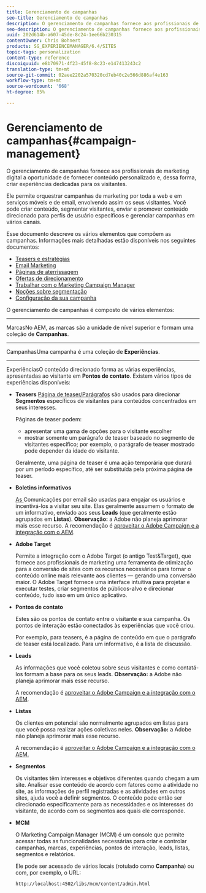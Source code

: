 ```yaml
---
title: Gerenciamento de campanhas
seo-title: Gerenciamento de campanhas
description: O gerenciamento de campanhas fornece aos profissionais de marketing digital a oportunidade de fornecer conteúdo personalizado e, dessa forma, criar experiências dedicadas para os visitantes. Ele permite orquestrar campanhas de marketing por toda a web e em serviços móveis e de email, envolvendo assim os seus visitantes.
seo-description: O gerenciamento de campanhas fornece aos profissionais de marketing digital a oportunidade de fornecer conteúdo personalizado e, dessa forma, criar experiências dedicadas para os visitantes. Ele permite orquestrar campanhas de marketing por toda a web e em serviços móveis e de email, envolvendo assim os seus visitantes.
uuid: 202d614b-a607-45de-8c24-1ee66b230315
contentOwner: Chris Bohnert
products: SG_EXPERIENCEMANAGER/6.4/SITES
topic-tags: personalization
content-type: reference
discoiquuid: e8b70971-4f23-45f8-8c23-e147413243c2
translation-type: tm+mt
source-git-commit: 02aee2202a570320cd7eb40c2e566d886af4e163
workflow-type: tm+mt
source-wordcount: '668'
ht-degree: 85%

---
```



# Gerenciamento de campanhas{#campaign-management}

O gerenciamento de campanhas fornece aos profissionais de marketing digital a oportunidade de fornecer conteúdo personalizado e, dessa forma, criar experiências dedicadas para os visitantes.

Ele permite orquestrar campanhas de marketing por toda a web e em serviços móveis e de email, envolvendo assim os seus visitantes. Você pode criar conteúdo, segmentar visitantes, enviar e promover conteúdo direcionado para perfis de usuário específicos e gerenciar campanhas em vários canais.

Esse documento descreve os vários elementos que compõem as campanhas. Informações mais detalhadas estão disponíveis nos seguintes documentos:

* [Teasers e estratégias](/help/sites-classic-ui-authoring/classic-personalization-campaigns-teasers-strategy.md)
* [Email Marketing](/help/sites-classic-ui-authoring/classic-personalization-campaigns-email.md)
* [Páginas de aterrissagem](/help/sites-classic-ui-authoring/classic-personalization-campaigns-landingpage.md)
* [Ofertas de direcionamento](/help/sites-classic-ui-authoring/classic-personalization-campaigns-target-offers.md)
* [Trabalhar com o Marketing Campaign Manager](/help/sites-classic-ui-authoring/classic-personalization-campaigns-mktg-manager.md)
* [Noções sobre segmentação](/help/sites-classic-ui-authoring/classic-personalization-campaigns-segmentation.md)
* [Configuração da sua campanha](/help/sites-classic-ui-authoring/classic-personalization-campaigns-setting-up-your.md)

O gerenciamento de campanhas é composto de vários elementos:

* ****
MarcasNo AEM, as marcas são a unidade de nível superior e formam uma coleção de 
**Campanhas**.

* ****
CampanhasUma campanha é uma coleção de 
**Experiências**.

* ****
ExperiênciasO conteúdo direcionado forma as várias experiências, apresentadas ao visitante em 
**Pontos de contato**. Existem vários tipos de experiências disponíveis:

   * **Teasers**
      [Página de teaser/Parágrafos](#teasers) são usados para direcionar **Segmentos** específicos de visitantes para conteúdos concentrados em seus interesses.

      Páginas de teaser podem:

      * apresentar uma gama de opções para o visitante escolher
      * mostrar somente um parágrafo de teaser baseado no segmento de visitantes específico; por exemplo, o parágrafo de teaser mostrado pode depender da idade do visitante.

      Geralmente, uma página de teaser é uma ação temporária que durará por um período específico, até ser substituída pela próxima página de teaser.

   * **Boletins informativos**

      [As ](#emailmarketing) Comunicações por email são usadas para engajar os usuários e incentivá-los a visitar seu site. Elas geralmente assumem o formato de um informativo, enviado aos seus **Leads** (que geralmente estão agrupados em **Listas**). **Observação:** a Adobe não planeja aprimorar mais esse recurso. A recomendação é [aproveitar o Adobe Campaign e a integração com o AEM](/help/sites-administering/campaign.md).

   * **Adobe Target**

      Permite a integração com o Adobe Target (o antigo Test&amp;Target), que fornece aos profissionais de marketing uma ferramenta de otimização para a conversão de sites com os recursos necessários para tornar o conteúdo online mais relevante aos clientes — gerando uma conversão maior. O Adobe Target fornece uma interface intuitiva para projetar e executar testes, criar segmentos de públicos-alvo e direcionar conteúdo, tudo isso em um único aplicativo.


* **Pontos de contato**

   Estes são os pontos de contato entre o visitante e sua campanha. Os pontos de interação estão conectados às experiências que você criou.

   Por exemplo, para teasers, é a página de conteúdo em que o parágrafo de teaser está localizado. Para um informativo, é a lista de discussão.

* **Leads**

    As informações que você coletou sobre seus visitantes e como contatá-los formam a base para os seus leads. **Observação:** a Adobe não planeja aprimorar mais esse recurso.

   A recomendação é [aproveitar o Adobe Campaign e a integração com o AEM](/help/sites-administering/campaign.md).

* **Listas**

   Os clientes em potencial são normalmente agrupados em listas para que você possa realizar ações coletivas neles. **Observação:** a Adobe não planeja aprimorar mais esse recurso.

   A recomendação é [aproveitar o Adobe Campaign e a integração com o AEM.](/help/sites-administering/campaign.md)

* **Segmentos**

   Os visitantes têm interesses e objetivos diferentes quando chegam a um site. Analisar esse conteúdo de acordo com fatores como a atividade no site, as informações de perfil registradas e as atividades em outros sites, ajuda você a definir segmentos. O conteúdo pode então ser direcionado especificamente para as necessidades e os interesses do visitante, de acordo com os segmentos aos quais ele corresponde.

* **MCM**

   O Marketing Campaign Manager (MCM) é um console que permite acessar todas as funcionalidades necessárias para criar e controlar campanhas, marcas, experiências, pontos de interação, leads, listas, segmentos e relatórios.

   Ele pode ser acessado de vários locais (rotulado como **Campanha**) ou com, por exemplo, o URL:

   `http://localhost:4502/libs/mcm/content/admin.html`

